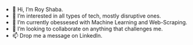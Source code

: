 - 👋 Hi, I’m Roy Shaba.
- 👀 I’m interested in all types of tech, mostly disruptive ones.
- 🌱 I’m currently obessesed with Machine Learning and Web-Scraping.
- 💞️ I’m looking to collaborate on anything that challenges me.
- 📫 Drop me a message on LinkedIn.

<!---
PlantainChips/PlantainChips is a ✨ special ✨ repository because its `README.md` (this file) appears on your GitHub profile.
You can click the Preview link to take a look at your changes.
--->
